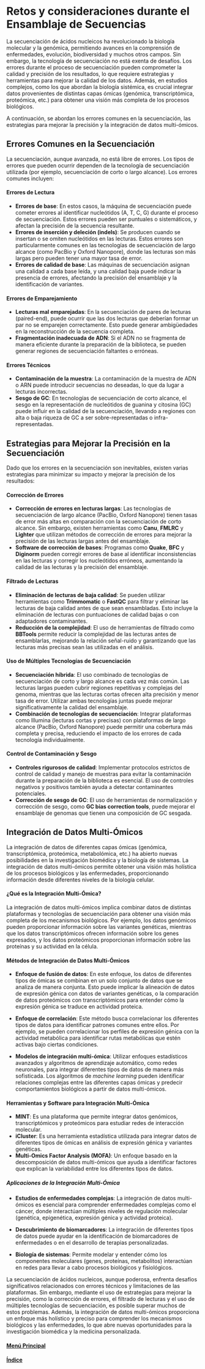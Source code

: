 # Retos y consideraciones durante el Ensamblaje de Secuencias

La secuenciación de ácidos nucleicos ha revolucionado la biología molecular y la genómica, permitiendo avances en la comprensión de enfermedades, evolución, biodiversidad y muchos otros campos. Sin embargo, la tecnología de secuenciación no está exenta de desafíos. Los errores durante el proceso de secuenciación pueden comprometer la calidad y precisión de los resultados, lo que requiere estrategias y herramientas para mejorar la calidad de los datos. Además, en estudios complejos, como los que abordan la biología sistémica, es crucial integrar datos provenientes de distintas capas ómicas (genómica, transcriptómica, proteómica, etc.) para obtener una visión más completa de los procesos biológicos. 

A continuación, se abordan los errores comunes en la secuenciación, las estrategias para mejorar la precisión y la integración de datos multi-ómicos.

## Errores Comunes en la Secuenciación

La secuenciación, aunque avanzada, no está libre de errores. Los tipos de errores que pueden ocurrir dependen de la tecnología de secuenciación utilizada (por ejemplo, secuenciación de corto o largo alcance). Los errores comunes incluyen:

#### **Errores de Lectura**
- **Errores de base**: En estos casos, la máquina de secuenciación puede cometer errores al identificar nucleótidos (A, T, C, G) durante el proceso de secuenciación. Estos errores pueden ser puntuales o sistemáticos, y afectan la precisión de la secuencia resultante.
- **Errores de inserción y deleción (indels)**: Se producen cuando se insertan o se omiten nucleótidos en las lecturas. Estos errores son particularmente comunes en las tecnologías de secuenciación de largo alcance (como PacBio y Oxford Nanopore), donde las lecturas son más largas pero pueden tener una mayor tasa de error.
- **Errores de calidad de base**: Las máquinas de secuenciación asignan una calidad a cada base leída, y una calidad baja puede indicar la presencia de errores, afectando la precisión del ensamblaje y la identificación de variantes.

#### **Errores de Emparejamiento**
- **Lecturas mal emparejadas**: En la secuenciación de pares de lecturas (paired-end), puede ocurrir que las dos lecturas que deberían formar un par no se emparejen correctamente. Esto puede generar ambigüedades en la reconstrucción de la secuencia completa.
- **Fragmentación inadecuada de ADN**: Si el ADN no se fragmenta de manera eficiente durante la preparación de la biblioteca, se pueden generar regiones de secuenciación faltantes o erróneas.

#### **Errores Técnicos**
- **Contaminación de la muestra**: La contaminación de la muestra de ADN o ARN puede introducir secuencias no deseadas, lo que da lugar a lecturas incorrectas.
- **Sesgo de GC**: En tecnologías de secuenciación de corto alcance, el sesgo en la representación de nucleótidos de guanina y citosina (GC) puede influir en la calidad de la secuenciación, llevando a regiones con alta o baja riqueza de GC a ser sobre-representadas o infra-representadas.

## Estrategias para Mejorar la Precisión en la Secuenciación

Dado que los errores en la secuenciación son inevitables, existen varias estrategias para minimizar su impacto y mejorar la precisión de los resultados:

#### **Corrección de Errores**
- **Corrección de errores en lecturas largas**: Las tecnologías de secuenciación de largo alcance (PacBio, Oxford Nanopore) tienen tasas de error más altas en comparación con la secuenciación de corto alcance. Sin embargo, existen herramientas como **Canu**, **FMLRC** y **Lighter** que utilizan métodos de corrección de errores para mejorar la precisión de las lecturas largas antes del ensamblaje.
- **Software de corrección de bases**: Programas como **Quake**, **BFC** y **Diginorm** pueden corregir errores de base al identificar inconsistencias en las lecturas y corregir los nucleótidos erróneos, aumentando la calidad de las lecturas y la precisión del ensamblaje.

#### **Filtrado de Lecturas**
- **Eliminación de lecturas de baja calidad**: Se pueden utilizar herramientas como **Trimmomatic** o **FastQC** para filtrar y eliminar las lecturas de baja calidad antes de que sean ensambladas. Esto incluye la eliminación de lecturas con puntuaciones de calidad bajas o con adaptadores contaminantes.
- **Reducción de la complejidad**: El uso de herramientas de filtrado como **BBTools** permite reducir la complejidad de las lecturas antes de ensamblarlas, mejorando la relación señal-ruido y garantizando que las lecturas más precisas sean las utilizadas en el análisis.

#### **Uso de Múltiples Tecnologías de Secuenciación**
- **Secuenciación híbrida**: El uso combinado de tecnologías de secuenciación de corto y largo alcance es cada vez más común. Las lecturas largas pueden cubrir regiones repetitivas y complejas del genoma, mientras que las lecturas cortas ofrecen alta precisión y menor tasa de error. Utilizar ambas tecnologías juntas puede mejorar significativamente la calidad del ensamblaje.
- **Combinación de tecnologías de secuenciación**: Integrar plataformas como Illumina (lecturas cortas y precisas) con plataformas de largo alcance (PacBio, Oxford Nanopore) puede permitir una cobertura más completa y precisa, reduciendo el impacto de los errores de cada tecnología individualmente.

#### **Control de Contaminación y Sesgo**
- **Controles rigurosos de calidad**: Implementar protocolos estrictos de control de calidad y manejo de muestras para evitar la contaminación durante la preparación de la biblioteca es esencial. El uso de controles negativos y positivos también ayuda a detectar contaminantes potenciales.
- **Corrección de sesgo de GC**: El uso de herramientas de normalización y corrección de sesgo, como **GC bias correction tools**, puede mejorar el ensamblaje de genomas que tienen una composición de GC sesgada.

## Integración de Datos Multi-Ómicos

La integración de datos de diferentes capas ómicas (genómica, transcriptómica, proteómica, metabolómica, etc.) ha abierto nuevas posibilidades en la investigación biomédica y la biología de sistemas. La integración de datos multi-ómicos permite obtener una visión más holística de los procesos biológicos y las enfermedades, proporcionando información desde diferentes niveles de la biología celular.

#### **¿Qué es la Integración Multi-Ómica?**
La integración de datos multi-ómicos implica combinar datos de distintas plataformas y tecnologías de secuenciación para obtener una visión más completa de los mecanismos biológicos. Por ejemplo, los datos genómicos pueden proporcionar información sobre las variantes genéticas, mientras que los datos transcriptómicos ofrecen información sobre los genes expresados, y los datos proteómicos proporcionan información sobre las proteínas y su actividad en la célula.

#### **Métodos de Integración de Datos Multi-Ómicos**
- **Enfoque de fusión de datos**: En este enfoque, los datos de diferentes tipos de ómicas se combinan en un solo conjunto de datos que se analiza de manera conjunta. Esto puede implicar la alineación de datos de expresión génica con datos de variantes genéticas, o la comparación de datos proteómicos con transcriptómicos para entender cómo la expresión génica se traduce en actividad proteica.
  
- **Enfoque de correlación**: Este método busca correlacionar los diferentes tipos de datos para identificar patrones comunes entre ellos. Por ejemplo, se pueden correlacionar los perfiles de expresión génica con la actividad metabólica para identificar rutas metabólicas que estén activas bajo ciertas condiciones.

- **Modelos de integración multi-ómica**: Utilizar enfoques estadísticos avanzados y algoritmos de aprendizaje automático, como redes neuronales, para integrar diferentes tipos de datos de manera más sofisticada. Los algoritmos de *machine learning* pueden identificar relaciones complejas entre las diferentes capas ómicas y predecir comportamientos biológicos a partir de datos multi-ómicos.

#### **Herramientas y Software para Integración Multi-Ómica**
- **MINT**: Es una plataforma que permite integrar datos genómicos, transcriptómicos y proteómicos para estudiar redes de interacción molecular.
- **iCluster**: Es una herramienta estadística utilizada para integrar datos de diferentes tipos de ómicas en análisis de expresión génica y variantes genéticas.
- **Multi-Omics Factor Analysis (MOFA)**: Un enfoque basado en la descomposición de datos multi-ómicos que ayuda a identificar factores que explican la variabilidad entre los diferentes tipos de datos.

##### **Aplicaciones de la Integración Multi-Ómica**
- **Estudios de enfermedades complejas**: La integración de datos multi-ómicos es esencial para comprender enfermedades complejas como el cáncer, donde interactúan múltiples niveles de regulación molecular (genética, epigenética, expresión génica y actividad proteica).
- **Descubrimiento de biomarcadores**: La integración de diferentes tipos de datos puede ayudar en la identificación de biomarcadores de enfermedades o en el desarrollo de terapias personalizadas.

- **Biología de sistemas**: Permite modelar y entender cómo los componentes moleculares (genes, proteínas, metabolitos) interactúan en redes para llevar a cabo procesos biológicos y fisiológicos.

La secuenciación de ácidos nucleicos, aunque poderosa, enfrenta desafíos significativos relacionados con errores técnicos y limitaciones de las plataformas. Sin embargo, mediante el uso de estrategias para mejorar la precisión, como la corrección de errores, el filtrado de lecturas y el uso de múltiples tecnologías de secuenciación, es posible superar muchos de estos problemas. Además, la integración de datos multi-ómicos proporciona un enfoque más holístico y preciso para comprender los mecanismos biológicos y las enfermedades, lo que abre nuevas oportunidades para la investigación biomédica y la medicina personalizada.

#### [Menú Principal](../../index.md)
#### [Índice](./index.md)
